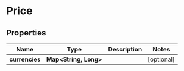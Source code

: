 
# Price

## Properties
Name | Type | Description | Notes
------------ | ------------- | ------------- | -------------
**currencies** | **Map&lt;String, Long&gt;** |  |  [optional]



